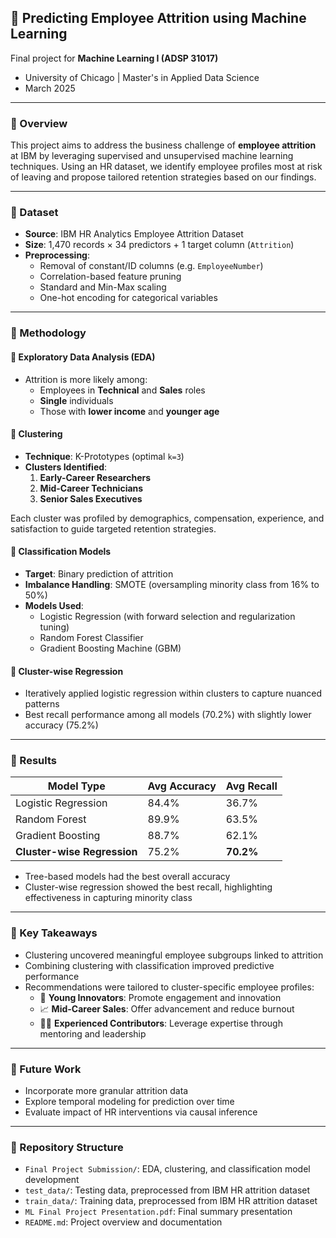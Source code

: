## 👥 Predicting Employee Attrition using Machine Learning

Final project for **Machine Learning I (ADSP 31017)**  
* University of Chicago | Master's in Applied Data Science
* March 2025  

---

### 🌟 Overview

This project aims to address the business challenge of **employee attrition** at IBM by leveraging supervised and unsupervised machine learning techniques. Using an HR dataset, we identify employee profiles most at risk of leaving and propose tailored retention strategies based on our findings.

---

### 🌟 Dataset

- **Source**: IBM HR Analytics Employee Attrition Dataset  
- **Size**: 1,470 records × 34 predictors + 1 target column (`Attrition`)  
- **Preprocessing**:
  - Removal of constant/ID columns (e.g. `EmployeeNumber`)
  - Correlation-based feature pruning
  - Standard and Min-Max scaling
  - One-hot encoding for categorical variables

---

### 🌟 Methodology

#### 🌟 Exploratory Data Analysis (EDA)

- Attrition is more likely among:
  - Employees in **Technical** and **Sales** roles
  - **Single** individuals
  - Those with **lower income** and **younger age**

#### 🌟 Clustering

- **Technique**: K-Prototypes (optimal `k=3`)
- **Clusters Identified**:
  1. **Early-Career Researchers**
  2. **Mid-Career Technicians**
  3. **Senior Sales Executives**

Each cluster was profiled by demographics, compensation, experience, and satisfaction to guide targeted retention strategies.

#### 🌟 Classification Models

- **Target**: Binary prediction of attrition
- **Imbalance Handling**: SMOTE (oversampling minority class from 16% to 50%)
- **Models Used**:
  - Logistic Regression (with forward selection and regularization tuning)
  - Random Forest Classifier
  - Gradient Boosting Machine (GBM)

#### 🌟 Cluster-wise Regression

- Iteratively applied logistic regression within clusters to capture nuanced patterns
- Best recall performance among all models (70.2%) with slightly lower accuracy (75.2%)

---

### 🌟 Results

| Model Type              | Avg Accuracy | Avg Recall |
|-------------------------|--------------|------------|
| Logistic Regression     | 84.4%        | 36.7%      |
| Random Forest           | 89.9%        | 63.5%      |
| Gradient Boosting       | 88.7%        | 62.1%      |
| **Cluster-wise Regression** | 75.2%    | **70.2%**  |

- Tree-based models had the best overall accuracy
- Cluster-wise regression showed the best recall, highlighting effectiveness in capturing minority class

---

### 🌟 Key Takeaways

- Clustering uncovered meaningful employee subgroups linked to attrition
- Combining clustering with classification improved predictive performance
- Recommendations were tailored to cluster-specific employee profiles:
  - 🌱 **Young Innovators**: Promote engagement and innovation
  - 📈 **Mid-Career Sales**: Offer advancement and reduce burnout
  - 👨‍🏫 **Experienced Contributors**: Leverage expertise through mentoring and leadership

---

### 🌟 Future Work

- Incorporate more granular attrition data
- Explore temporal modeling for prediction over time
- Evaluate impact of HR interventions via causal inference

---

### 🌟 Repository Structure
- `Final Project Submission/`: EDA, clustering, and classification model development
- `test_data/`: Testing data, preprocessed from IBM HR attrition dataset
- `train_data/`: Training data, preprocessed from IBM HR attrition dataset
- `ML Final Project Presentation.pdf`: Final summary presentation
- `README.md`: Project overview and documentation
